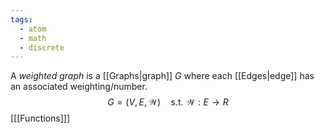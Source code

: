 ```yaml
---
tags:
  - atom
  - math
  - discrete
---
```

A *weighted graph* is a [[Graphs|graph]] $G$ where each [[Edges|edge]] has an associated weighting/number.
$$G = (V,E, \mathcal{W}) \hspace{1em} \text{s.t. } \mathcal{W} : E \to R$$
\[[[Functions]]\]
